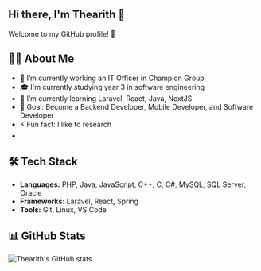 ## Hi there, I'm Thearith 👋

Welcome to my GitHub profile! 🚀

## 👨‍💻 About Me
- 🔭 I’m currently working an IT Officer in Champion Group
- 🎓 I'm currently studying year 3 in software engineering
- 🌱 I’m currently learning Laravel, React, Java, NextJS
- 🎯 Goal: Become a Backend Developer, Mobile Developer, and Software Developer
- ⚡ Fun fact: I like to research
- 
## 🛠 Tech Stack
- **Languages:** PHP, Java, JavaScript, C++, C, C#, MySQL, SQL Server, Oracle
- **Frameworks:** Laravel, React, Spring 
- **Tools:** Git, Linux, VS Code

## 📊 GitHub Stats
![Thearith's GitHub stats](https://github.com/RithKdibCode19)
